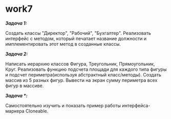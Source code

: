 # work7


**_Задача 1:_**

Создать классы "Директор", "Рабочий", "Бухгалтер". Реализовать интерфейс с методом,
который печатает название должности и имплементировать этот метод в созданные
классы.

**_Задача 2:_**

Написать иерархию классов Фигура, Треугольник, Прямоугольник, Круг. Реализовать
функцию подсчета площади для каждого типа фигуры и подсчет периметра(используя
абстрактный класс/методы). Создать массив из 5 разных фигур. Вывести на экран сумму
периметра всех фигур в массиве.


**_Задача *:_**

Самостоятельно изучить и показать пример работы интерфейса-маркера Cloneable.